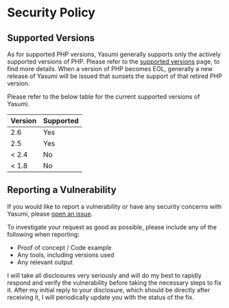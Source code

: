 # Security Policy

## Supported Versions

As for supported PHP versions, Yasumi generally supports only the actively supported versions of PHP.
Please refer to the [supported versions](https://www.php.net/supported-versions.php) page, to find more
details. When a version of PHP becomes EOL, generally a new release of Yasumi
will be issued that sunsets the support of that retired PHP version.

Please refer to the below table for the current supported versions of Yasumi.

| Version | Supported          |
| ------- | ------------------ |
| 2.6     | Yes                |
| 2.5     | Yes                |
| &lt; 2.4   | No                 |
| &lt; 1.8   | No                 |

## Reporting a Vulnerability

If you would like to report a vulnerability or have any security concerns with Yasumi,
please [open an issue](https://github.com/azuyalabs/yasumi/issues/new?labels=security).

To investigate your request as good as possible, please include any of the following when reporting:

- Proof of concept / Code example
- Any tools, including versions used
- Any relevant output

I will take all disclosures very seriously and will do my best to rapidly respond and verify the vulnerability before
taking the necessary steps to fix it. After my initial reply to your disclosure, which should be directly after
receiving it, I will periodically update you with the status of the fix.

